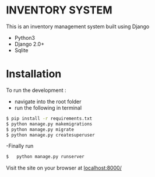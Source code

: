 # INVENTORY SYSTEM

This is an inventory management system built using Django

  - Python3
  - Django 2.0+
  - Sqlite

# Installation
To run the development :

  - navigate into the root folder
  - run the following in terminal
 
 ```sh
$ pip install -r requirements.txt
$ python manage.py makemigrations
$ python manage.py migrate
$ python manage.py createsuperuser
  ```

-Finally run
```sh
$   python manage.py runserver
```
Visit the site on your browser at [localhost:8000/](http://localhost:8000/)
